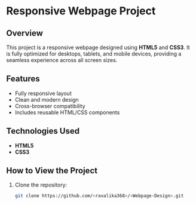 # Responsive Webpage Project

## Overview
This project is a responsive webpage designed using **HTML5** and **CSS3**. It is fully optimized for desktops, tablets, and mobile devices, providing a seamless experience across all screen sizes.

## Features
- Fully responsive layout
- Clean and modern design
- Cross-browser compatibility
- Includes reusable HTML/CSS components

## Technologies Used
- **HTML5**
- **CSS3**

## How to View the Project
1. Clone the repository:
   ```bash
   git clone https://github.com/<ravalika368>/<Webpage-Design>.git
